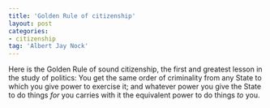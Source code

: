 ```yaml
---
title: 'Golden Rule of citizenship'
layout: post
categories:
- citizenship
tag: 'Albert Jay Nock'
---
```


Here is the Golden Rule of sound citizenship, the first and greatest lesson in the study of politics: You get the same order of criminality from any State to which you give power to exercise it; and whatever power you give the State to do things *for* you carries with it the equivalent power to do things *to* you.